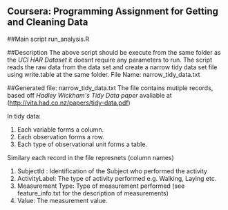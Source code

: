Coursera: Programming Assignment for **Getting and Cleaning Data**
-------------------------------------------------------------------

##Main script
run_analysis.R

##Description
The above script should be execute from the same folder as the *UCI HAR Dataset* it doesnt require any parameters to run.
The script reads the raw data from the data set and create a narrow tidy data set file using write.table at the same folder.
File Name: narrow_tidy_data.txt

##Generated file: narrow_tidy_data.txt
The file contains mutiple records, based off *Hadley Wickham's Tidy Data paper* avaliable at (http://vita.had.co.nz/papers/tidy-data.pdf) 


In tidy data:

1. Each variable forms a column.
2. Each observation forms a row.
3. Each type of observational unit forms a table.

Similary each record in the file represnets (column names)

1. SubjectId : Identification of the Subject who performed the activity
2. ActivityLabel: The type of activity performed e.g. Walking, Laying etc.
3. Measurement Type: Type of measurement performed (see feature_info.txt for the description of measurements)
4. Value: The measurement value.


